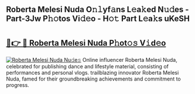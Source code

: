## Roberta Melesi Nuda O𝚗𝚕yf𝚊ns L𝚎a𝚔ed N𝚞𝚍es - Part-3Jw P𝚑𝚘tos Vi𝚍𝚎o - H𝚘𝚝 Part L𝚎a𝚔s uKeSH

# <h2><a href="http://kf8w374.oniu.top/?m=Roberta+Melesi+Nuda">🔗👉 🔴 Roberta Melesi Nuda P𝚑ot𝚘𝚜 V𝚒d𝚎o</a></h2>

[![Roberta Melesi Nuda Nu𝚍e𝚜](https://i.imgur.com/0qMVB7G.gif)](http://kf8w374.oniu.top/?m=Roberta+Melesi+Nuda)
Online influencer Roberta Melesi Nuda, celebrated for publishing dance and lifestyle material, consisting of performances and personal vlogs. trailblazing innovator Roberta Melesi Nuda, famed for their groundbreaking achievements and commitment to progress.  
